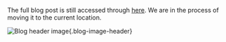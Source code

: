 The full blog post is still accessed through [here](https://www.1onepsilon.com/single-post/2017/07/23/Epsilon-Stream-Release-Sep-15). We are in the process of moving it to the current location.

![Blog header image](https://es-app.com/assets/advSTR.jpg){.blog-image-header}